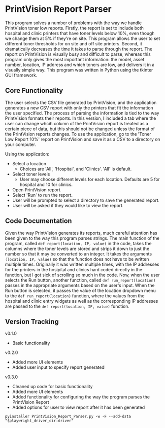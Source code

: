 # PrintVision Report Parser

This program solves a number of problems with the way we handle PrintVision toner low reports. Firstly, the report is set to include both hospital and clinic printers that have toner levels below 10%, even though we change them at 5% if they're on site. This program allows the user to set different toner thresholds for on site and off site printers. Second, it dramatically decreases the time it takes to parse through the report. The report on PrintVision is visually busy and difficult to parse, whereas this program only gives the most important information: the model, asset number, location, IP address and which toners are low, and delivers it in a visually simple way. This program was written in Python using the tkinter GUI framework.

## Core Functionality

The user selects the CSV file generated by PrintVision, and the application generates a new CSV report with only the printers that fit the information the user specified. The process of parsing the information is tied to the way PrintVision formats their reports. In this version, I included a tab where the user can change whcih column of the PrintVision report is treated as a certain piece of data, but this should not be changed unless the format of the PrintVision reports changes. To use the application, go to the 'Toner Low Report 10%' report on PrintVision and save it as a CSV to a directory on your computer.

Using the application:

- Select a location
  - Choices are 'All', 'Hospital', and 'Clinics'. 'All' is default.
- Select toner levels
  - User may choose different levels for each location. Defaults are 5 for hospital and 10 for clinics.
- Open PrintVision report.
- Select 'Run' to run the report.
- User will be prompted to select a directory to save the generated report.
- User will be asked if they would like to view the report.

## Code Documentation

Given the way PrintVision generates its reports, much careful attention has been given to the way this program parses strings. The main function of the program, called `def report(location, IP, value)` in the code, takes the columns where the toner levels are stored and strips it down to just the number so that it may be converted to an integer. It takes the arguments `(location, IP, value)` so that the function does not have to be written multiple times. Originally it was written multiple times, with the IP addresses for the printers in the hosipital and clinics hard coded directly in the function, but I got sick of scrolling so much in the code. Now, when the user selects the Run button, another function, called `def run_report(location)` passes in the appropriate arguments based on the user's input. When the Run button is selected, it passes the value of the location dropdown menu to the `def run_report(location)` function, where the values from the hospital and clinic entry widgets as well as the corresponding IP addresses are passed to the `def report(location, IP, value)` function.

## Version Tracking

v0.1.0

- Basic functionality
  
v0.2.0

- Added more UI elements
- Added user input to specify report generated
  
v0.3.0

- Cleaned up code for basic functionality
- Added more UI elements
- Added functionality for configuring the way the program parses the PrintVision Report
- Added options for user to view report after it has been generated

`pyinstaller PrintVision_Report_Parser.py -w -F --add-data "$playwright_driver_dir:driver"`
